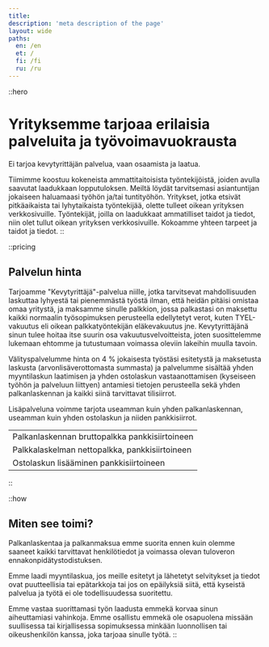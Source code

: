 ```yaml
---
title:
description: 'meta description of the page'
layout: wide
paths:
  en: /en
  et: /
  fi: /fi
  ru: /ru
---
```


::hero
# Yrityksemme tarjoaa erilaisia palveluita ja työvoimavuokrausta

Ei tarjoa kevytyrittäjän palvelua, vaan osaamista ja laatua.

Tiimimme koostuu kokeneista ammattitaitoisista työntekijöistä, joiden avulla saavutat laadukkaan lopputuloksen. Meiltä löydät tarvitsemasi asiantuntijan jokaiseen haluamaasi työhön ja/tai tuntityöhön.
Yritykset, jotka etsivät pitkäaikaista tai lyhytaikaista työntekijää, olette tulleet oikean yrityksen verkkosivuille.
Työntekijät, joilla on laadukkaat ammatilliset taidot ja tiedot, niin olet tullut oikean yrityksen verkkosivuille.
Kokoamme yhteen tarpeet ja taidot ja tiedot.
::

::pricing
## Palvelun hinta

Tarjoamme "Kevytyrittäjä"-palvelua niille, jotka tarvitsevat mahdollisuuden laskuttaa lyhyestä tai pienemmästä työstä ilman, että heidän pitäisi omistaa omaa yritystä, ja maksamme sinulle palkkion, jossa palkastasi on maksettu kaikki normaalin työsopimuksen perusteella edellytetyt verot, kuten TYEL-vakuutus eli oikean palkkatyöntekijän eläkevakuutus jne. Kevytyrittäjänä sinun tulee hoitaa itse suurin osa vakuutusvelvoitteista, joten suosittelemme lukemaan ehtomme ja tutustumaan voimassa oleviin lakeihin muulla tavoin.

Välityspalvelumme hinta on 4 % jokaisesta työstäsi esitetystä ja maksetusta laskusta (arvonlisäverottomasta summasta) ja palvelumme sisältää yhden myyntilaskun laatimisen ja yhden ostolaskun vastaanottamisen (kyseiseen työhön ja palveluun liittyen) antamiesi tietojen perusteella sekä yhden palkanlaskennan ja kaikki siinä tarvittavat tilisiirrot.

Lisäpalveluna voimme tarjota useamman kuin yhden palkanlaskennan, useamman kuin yhden ostolaskun ja niiden pankkisiirrot.

| |
| --- |
| Palkanlaskennan bruttopalkka pankkisiirtoineen |
| Palkkalaskelman nettopalkka, pankkisiirtoineen |
| Ostolaskun lisääminen pankkisiirtoineen |
::

::how
## Miten see toimi?

Palkanlaskentaa ja palkanmaksua emme suorita ennen kuin olemme saaneet kaikki tarvittavat henkilötiedot ja voimassa olevan tuloveron ennakonpidätystodistuksen.

Emme laadi myyntilaskua, jos meille esitetyt ja lähetetyt selvitykset ja tiedot ovat puutteellisia tai epätarkkoja tai jos on epäilyksiä siitä, että kyseistä palvelua ja työtä ei ole todellisuudessa suoritettu.

Emme vastaa suorittamasi työn laadusta emmekä korvaa sinun aiheuttamiasi vahinkoja.
Emme osallistu emmekä ole osapuolena missään suullisessa tai kirjallisessa sopimuksessa minkään luonnollisen tai oikeushenkilön kanssa, joka tarjoaa sinulle työtä.
::
